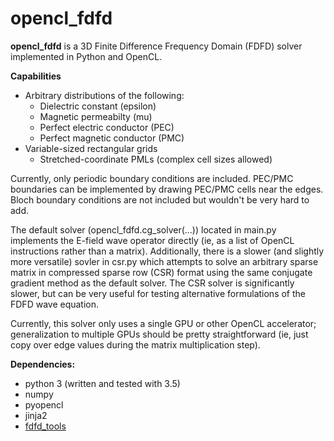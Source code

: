 # opencl_fdfd

**opencl_fdfd** is a 3D Finite Difference Frequency Domain (FDFD)
solver implemented in Python and OpenCL.
  
**Capabilities**
* Arbitrary distributions of the following:
    * Dielectric constant (epsilon)
    * Magnetic permeabilty (mu)
    * Perfect electric conductor (PEC)
    * Perfect magnetic conductor (PMC)
* Variable-sized rectangular grids
    * Stretched-coordinate PMLs (complex cell sizes allowed)

Currently, only periodic boundary conditions are included.
PEC/PMC boundaries can be implemented by drawing PEC/PMC cells near the edges.
Bloch boundary conditions are not included but wouldn't be very hard to add.

The default solver (opencl_fdfd.cg_solver(...)) located in main.py implements
the E-field wave operator directly (ie, as a list of OpenCL instructions
rather than a matrix). Additionally, there is a slower (and slightly more
versatile) sovler in csr.py which attempts to solve an arbitrary sparse
matrix in compressed sparse row (CSR) format using the same conjugate gradient
method as the default solver. The CSR solver is significantly slower, but can
be very useful for testing alternative formulations of the FDFD wave equation.

Currently, this solver only uses a single GPU or other OpenCL accelerator;
generalization to multiple GPUs should be pretty straightforward
(ie, just copy over edge values during the matrix multiplication step).


**Dependencies:**
* python 3 (written and tested with 3.5) 
* numpy
* pyopencl
* jinja2
* [fdfd_tools](https://mpxd.net/gogs/jan/fdfd_tools)